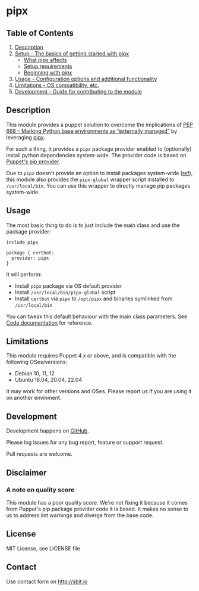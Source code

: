 # pipx

## Table of Contents

1. [Description](#description)
1. [Setup - The basics of getting started with pipx](#setup)
    * [What pipx affects](#what-pipx-affects)
    * [Setup requirements](#setup-requirements)
    * [Beginning with pipx](#beginning-with-pipx)
1. [Usage - Configuration options and additional functionality](#usage)
1. [Limitations - OS compatibility, etc.](#limitations)
1. [Development - Guide for contributing to the module](#development)

## Description

This module provides a puppet solution to overcome the implications of [PEP 668 – Marking Python base environments as “externally managed”](https://peps.python.org/pep-0668/)
by leveraging [pipx](https://github.com/pypa/pipx).

For such a thing, it provides a `pipx` package provider enabled to (optionally)
install python dependencies system-wide. The provider code is based
on [Puppet's pip provider](https://github.com/puppetlabs/puppet/blob/main/lib/puppet/provider/package/pip.rb).

Due to `pipx` doesn't provide an option to install packages system-wide ([ref](https://github.com/pypa/pipx/issues/754)),
this module also provides the `pipx-global` wrapper script installed to `/usr/local/bin`.
You can use this wrapper to directly manage pip packages system-wide.

## Usage

The most basic thing to do is to just include the main class and use the package provider:

```
include pipx

package { certbot:
  provider: pipx
}
```

It will perform:
 * Install `pipx` package via OS default provider
 * Install `/usr/local/bin/pipx-global` script
 * Install `certbot` via `pipx` to `/opt/pipx` and binaries symlinked from `/usr/local/bin`

You can tweak this default behaviour with the main class parameters. See [Code documentation](./doc/) for reference.


## Limitations

This module requires Puppet 4.x or above, and is compatible with the following OSes/versions:

 * Debian 10, 11, 12
 * Ubuntu 18.04, 20.04, 22.04

It may work for other versions and OSes. Please report us if you are using it on another envinment.

## Development

Development happens on [GitHub](https://github.com/sbitio/puppet-pipx).

Please log issues for any bug report, feature or support request.

Pull requests are welcome.

## Disclaimer

### A note on quality score

This module has a poor quality score. We're not fixing it because it comes from
Puppet's pip package provider code it is based. It makes no sense to us to
address lint warnings and diverge from the base code.

## License

MIT License, see LICENSE file


## Contact

Use contact form on http://sbit.io
